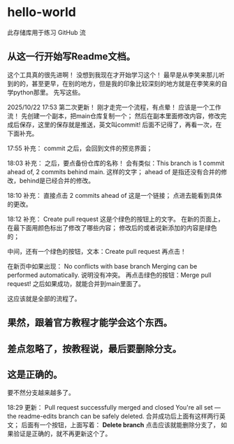 # hello-world
此存储库用于练习 GitHub 流
## 从这一行开始写Readme文档。
这个工具真的很先进啊！
没想到我现在才开始学习这个！
最早是从李笑来那儿听到的的，甚至更早，在别的地方，但是我的印象比较深刻的地方就是在李笑来的自学python那里。
先写这些。

2025/10/22 17:53 第二次更新！
刚才走完一个流程，有点晕！
应该是一个工作流！
先创建一个副本，把main仓库复制一个；
然后在副本里面修改内容，修改完成后保存，这里的保存就是推送，英文叫commit!
后面不记得了，再看一次，在下面补充。

17:55 补充：
commit 之后，会回到文件的预览界面；

18:03 补充：
之后，要点备份仓库的名称！
会有类似：This branch is 1 commit ahead of, 2 commits behind main.
这样的文字；
ahead of 是指还没有合并的修改，behind是已经合并的修改。

18:10 补充：
直接点击  2 commits ahead of
这是一个链接；
点进去能看到具体的更改。

18:12 补充：
Create pull request 这是个绿色的按钮上的文字。
在新的页面上，在最下面用颜色标出了修改了哪些内容；
修改后的或者说新添加的内容是绿色的；

中间，还有一个绿色的按钮，文本：Create pull request
再点击！

在新页中如果出现：
No conflicts with base branch
Merging can be performed automatically.
说明没有冲突。
再点击绿色的按钮：Merge pull request!
之后如果成功，就能合并到main里面了。

这应该就是全部的流程了。
## 果然，跟着官方教程才能学会这个东西。

## 差点忽略了，按教程说，最后要删除分支。
## 这是正确的。
要不然分支越来越多了。

18:29 更新：
Pull request successfully merged and closed
You're all set — the readme-edits branch can be safely deleted.
合并成功后上面有这样两行英文；
后面有一个按钮，上面写着：
**Delete branch**
点击应该就能删除分支了，
如果验证是正确的，就不再更新这个了。

